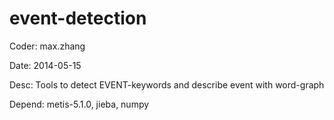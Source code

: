 event-detection
===============

Coder:	max.zhang

Date:	2014-05-15

Desc:	Tools to detect EVENT-keywords and describe event with word-graph

Depend:	metis-5.1.0, jieba, numpy
